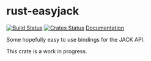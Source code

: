 # rust-easyjack
[![Build Status](https://travis-ci.org/dpzmick/rust-easyjack.svg?branch=master)](https://travis-ci.org/dpzmick/rust-easyjack.svg?branch=master)
[![Crates Status](https://img.shields.io/crates/v/easyjack.svg)](https://img.shields.io/crates/v/easyjack.svg)
[Documentation](https://docs.rs/easyjack)

Some hopefully easy to use bindings for the JACK API.

This crate is a work in progress.
